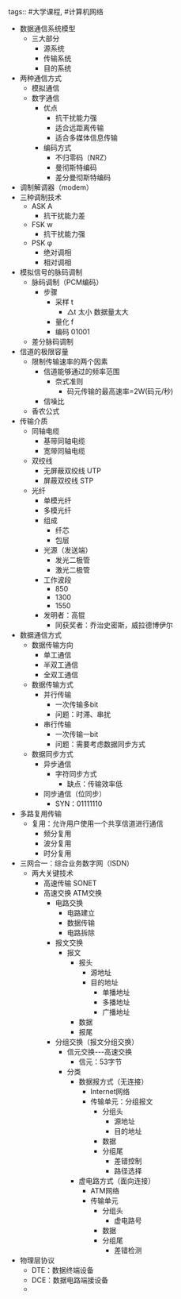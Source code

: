 tags:: #大学课程, #计算机网络

- 数据通信系统模型
	- 三大部分
		- 源系统
		- 传输系统
		- 目的系统
- 两种通信方式
	- 模拟通信
	- 数字通信
		- 优点
			- 抗干扰能力强
			- 适合远距离传输
			- 适合多媒体信息传输
		- 编码方式
			- 不归零码（NRZ）
			- 曼彻斯特编码
			- 差分曼彻斯特编码
- 调制解调器（modem）
- 三种调制技术
	- ASK A
		- 抗干扰能力差
	- FSK w
		- 抗干扰能力强
	- PSK φ
		- 绝对调相
		- 相对调相
- 模拟信号的脉码调制
	- 脉码调制（PCM编码）
		- 步骤
			- 采样 t
				- △t 太小 数据量太大
			- 量化 f
			- 编码 01001
	- 差分脉码调制
- 信道的极限容量
	- 限制传输速率的两个因素
		- 信道能够通过的频率范围
			- 奈式准则
				- 码元传输的最高速率=2W(码元/秒)
		- 信噪比
	- 香农公式
- 传输介质
	- 同轴电缆
		- 基带同轴电缆
		- 宽带同轴电缆
	- 双绞线
		- 无屏蔽双绞线 UTP
		- 屏蔽双绞线 STP
	- 光纤
		- 单模光纤
		- 多模光纤
		- 组成
			- 纤芯
			- 包层
		- 光源（发送端）
			- 发光二极管
			- 激光二极管
		- 工作波段
			- 850
			- 1300
			- 1550
		- 发明者：高锟
			- 同获奖者：乔治史密斯，威拉德博伊尔
- 数据通信方式
	- 数据传输方向
		- 单工通信
		- 半双工通信
		- 全双工通信
	- 数据传输方式
		- 并行传输
			- 一次传输多bit
			- 问题：时滞、串扰
		- 串行传输
			- 一次传输一bit
			- 问题：需要考虑数据同步方式
	- 数据同步方式
		- 异步通信
			- 字符同步方式
				- 缺点：传输效率低
		- 同步通信（位同步）
			- SYN：01111110
- 多路复用传输
	- 复用：允许用户使用一个共享信道进行通信
		- 频分复用
		- 波分复用
		- 时分复用
- 三网合一：综合业务数字网（ISDN）
	- 两大关键技术
		- 高速传输 SONET
		- 高速交换 ATM交换
			- 电路交换
				- 电路建立
				- 数据传输
				- 电路拆除
			- 报文交换
				- 报文
					- 报头
						- 源地址
						- 目的地址
							- 单播地址
							- 多播地址
							- 广播地址
					- 数据
					- 报尾
			- 分组交换（报文分组交换）
				- 信元交换---高速交换
					- 信元：53字节
				- 分类
					- 数据报方式（无连接）
						- Internet网络
						- 传输单元：分组报文
							- 分组头
								- 源地址
								- 目的地址
							- 数据
							- 分组尾
								- 差错控制
								- 路径选择
					- 虚电路方式（面向连接）
						- ATM网络
						- 传输单元
							- 分组头
								- 虚电路号
							- 数据
							- 分组尾
								- 差错检测
- 物理层协议
	- DTE：数据终端设备
	- DCE：数据电路端接设备
	-